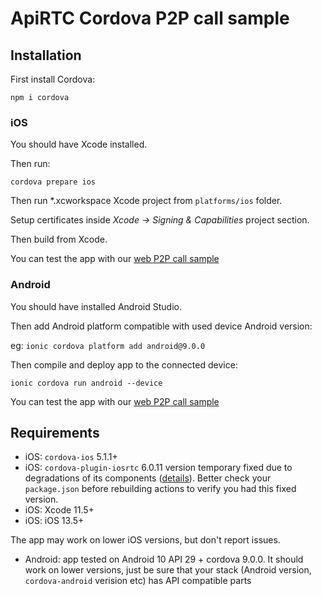 # ApiRTC Cordova P2P call sample

## Installation

First install Cordova:

`npm i cordova`

### iOS

You should have Xcode installed.

Then run:

`cordova prepare ios`

Then run *.xcworkspace Xcode project from `platforms/ios` folder.

Setup certificates inside *Xcode -> Signing & Capabilities* project section.

Then build from Xcode.

You can test the app with our [web P2P call sample](https://dev.apirtc.com/demo/peertopeer_call/index.html) 

### Android

You should have installed Android Studio.

Then add Android platform compatible with used device Android version:

eg: `ionic cordova platform add android@9.0.0`

Then compile and deploy app to the connected device:

`ionic cordova run android --device`

You can test the app with our [web P2P call sample](https://dev.apirtc.com/demo/peertopeer_call/index.html) 


## Requirements
- iOS: `cordova-ios` 5.1.1+
- iOS: `cordova-plugin-iosrtc` 6.0.11 version temporary fixed due to degradations of its components ([details](https://github.com/cordova-rtc/cordova-plugin-iosrtc/issues/516)). Better check your `package.json` before rebuilding actions to verify you had this fixed version.
- iOS: Xcode 11.5+
- iOS: iOS 13.5+

The app may work on lower iOS versions, but don't report issues.

- Android: app tested on Android 10 API 29 + cordova 9.0.0. It should work on lower versions, just be sure that your stack (Android version, `cordova-android` verision etc) has API compatible parts
